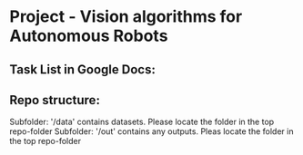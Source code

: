 # Project - Vision algorithms for Autonomous Robots

## Task List in Google Docs:

## Repo structure:
Subfolder: '/data' contains datasets. Please locate the folder in the top repo-folder
Subfolder: '/out' contains any outputs. Pleas locate the folder in the top repo-folder
